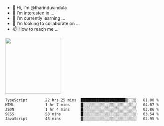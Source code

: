 - 👋 Hi, I’m @tharinduvindula
- 👀 I’m interested in ...
- 🌱 I’m currently learning ...
- 💞️ I’m looking to collaborate on ...
- 📫 How to reach me ...

<!---
tharinduvindula/tharinduvindula is a ✨ special ✨ repository because its `README.md` (this file) appears on your GitHub profile.
You can click the Preview link to take a look at your changes.
--->

<img height="180em" src="https://github-readme-stats.vercel.app/api?username=tharinduvindula&show_icons=true&hide_border=false&&count_private=true&include_all_commits=true" />


<!--START_SECTION:waka-->

```txt
TypeScript        22 hrs 25 mins  ████████████████████▒░░░░   81.00 %
HTML              1 hr 7 mins     █░░░░░░░░░░░░░░░░░░░░░░░░   04.07 %
JSON              1 hr 4 mins     █░░░░░░░░░░░░░░░░░░░░░░░░   03.86 %
SCSS              58 mins         █░░░░░░░░░░░░░░░░░░░░░░░░   03.54 %
JavaScript        48 mins         ▓░░░░░░░░░░░░░░░░░░░░░░░░   02.95 %
```

<!--END_SECTION:waka-->
